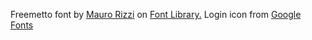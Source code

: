 Freemetto font by [Mauro Rizzi](https://fontlibrary.org/en/member/mauro) on [Font Library.](https://fontlibrary.org/en/font/freemetto)
Login icon from [Google Fonts](https://fonts.google.com/?icon.query=login&icon.platform=web)